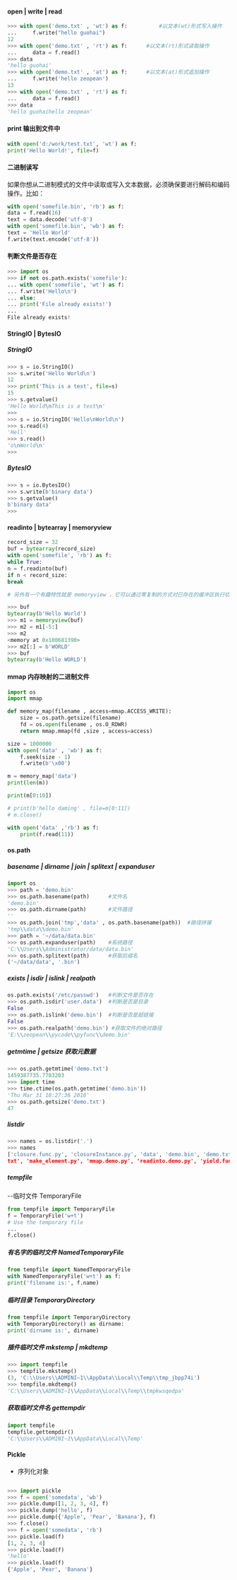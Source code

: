 
#### open | write | read
```py
>>> with open('demo.txt' , 'wt') as f:  		#以文本(wt)形式写入操作
...     f.write("hello guohai")
12
>>> with open('demo.txt' , 'rt') as f:		#以文本(rt)形式读取操作
...     data = f.read()
>>> data
'hello guohai'
>>> with open('demo.txt' , 'at') as f:		#以文本(at)形式追加操作
...     f.write('hello zeopean')
13
>>> with open('demo.txt' , 'rt') as f:
...     data = f.read()
>>> data
'hello guohaihello zeopean'
```


#### print 输出到文件中
```py
with open('d:/work/test.txt', 'wt') as f:
print('Hello World!', file=f)
```

#### 二进制读写

如果你想从二进制模式的文件中读取或写入文本数据，必须确保要进行解码和编码
操作。比如：

```py
with open('somefile.bin', 'rb') as f:
data = f.read(16)
text = data.decode('utf-8')
with open('somefile.bin', 'wb') as f:
text = 'Hello World'
f.write(text.encode('utf-8'))
```


#### 判断文件是否存在
```py
>>> import os
>>> if not os.path.exists('somefile'):
... with open('somefile', 'wt') as f:
... f.write('Hello\n')
... else:
... print('File already exists!')
...
File already exists!
```


#### StringIO | BytesIO
##### StringIO
```py
>>> s = io.StringIO()
>>> s.write('Hello World\n')
12
>>> print('This is a test', file=s)
15
>>> s.getvalue()
'Hello World\nThis is a test\n'
>>>
>>> s = io.StringIO('Hello\nWorld\n')
>>> s.read(4)
'Hell'
>>> s.read()
'o\nWorld\n'
>>>
```


##### BytesIO
```py
>>> s = io.BytesIO()
>>> s.write(b'binary data')
>>> s.getvalue()
b'binary data'
>>>
```


#### readinto | bytearray | memoryview
```py
record_size = 32  
buf = bytearray(record_size)
with open('somefile', 'rb') as f:
while True:
n = f.readinto(buf)
if n < record_size:
break

# 另外有一个有趣特性就是 memoryview ，它可以通过零复制的方式对已存在的缓冲区执行切片操作，甚至还能修改它的内容。比如：

```

```py
>>> buf
bytearray(b'Hello World')
>>> m1 = memoryview(buf)
>>> m2 = m1[-5:]
>>> m2
<memory at 0x100681390>
>>> m2[:] = b'WORLD'
>>> buf
bytearray(b'Hello WORLD')
```
 
#### mmap 内存映射的二进制文件
```py
import os
import mmap

def memory_map(filename , access=mmap.ACCESS_WRITE):
	size = os.path.getsize(filename)
	fd = os.open(filename , os.O_RDWR)
	return mmap.mmap(fd ,size , access=access)

size = 1000000
with open('data' , 'wb') as f:
	f.seek(size - 1)
	f.write(b'\x00')

m = memory_map('data')
print(len(m))

print(m[0:10])

# print(b'hello daming' , file=m[0:11])
# m.close()

with open('data' ,'rb') as f:
	print(f.read(11))
```
#### os.path

##### basename | dirname | join | splitext | expanduser

```py
import os
>>> path = 'demo.bin'
>>> os.path.basename(path)		#文件名
'demo.bin'
>>> os.path.dirname(path)		#文件路径
''
>>> os.path.join('tmp','data' , os.path.basename(path))  #路径拼接
'tmp\\data\\demo.bin'
>>> path = '~/data/data.bin'
>>> os.path.expanduser(path)	#系统路径
'C:\\Users\\Administrator/data/data.bin'
>>> os.path.splitext(path)		#获取后缀名
('~/data/data', '.bin')
```


##### exists | isdir | islink | realpath
```py
os.path.exists('/etc/passwd')  	#判断文件是否存在
>>> os.path.isdir('user.data') 	#判断是否是目录
False
>>> os.path.islink('demo.bin') 	#判断是否是超链接
False
>>> os.path.realpath('demo.bin') #获取文件的绝对路径
'E:\\zeopean\\pycode\\pyfunc\\demo.bin'
```


##### getmtime | getsize 获取元数据
```py
>>> os.path.getmtime('demo.txt')
1459387735.7783203
>>> import time
>>> time.ctime(os.path.getmtime('demo.bin'))
'Thu Mar 31 10:27:36 2016'
>>> os.path.getsize('demo.txt')
47
```

#####  listdir 
```py
>>> names = os.listdir('.')
>>> names
['closure.func.py', 'closureInstance.py', 'data', 'demo.bin', 'demo.txt', 'file.
txt', 'make_element.py', 'mmap.demo.py', 'readinto.demo.py', 'yield.func.py']
```


##### tempfile
--临时文件 TemporaryFile
```py
from tempfile import TemporaryFile
f = TemporaryFile('w+t')
# Use the temporary file
...
f.close()
```


##### 有名字的临时文件 NamedTemporaryFile
```py
from tempfile import NamedTemporaryFile
with NamedTemporaryFile('w+t') as f:
print('filename is:', f.name)
```


##### 临时目录 TemporaryDirectory
```py
from tempfile import TemporaryDirectory
with TemporaryDirectory() as dirname:
print('dirname is:', dirname) 
```


#####  插件临时文件 mkstemp | mkdtemp
```py
>>> import tempfile
>>> tempfile.mkstemp()
(3, 'C:\\Users\\ADMINI~1\\AppData\\Local\\Temp\\tmp_jbpp74i')
>>> tempfile.mkdtemp()
'C:\\Users\\ADMINI~1\\AppData\\Local\\Temp\\tmpkwsqedpa'
```


##### 获取临时文件名  gettempdir
```py
import tempfile
tempfile.gettempdir()
'C:\\Users\\ADMINI~1\\AppData\\Local\\Temp'
```

#### Pickle

- 序列化对象
```py

>>> import pickle
>>> f = open('somedata', 'wb')
>>> pickle.dump([1, 2, 3, 4], f)
>>> pickle.dump('hello', f)
>>> pickle.dump({'Apple', 'Pear', 'Banana'}, f)
>>> f.close()
>>> f = open('somedata', 'rb')
>>> pickle.load(f)
[1, 2, 3, 4]
>>> pickle.load(f)
'hello'
>>> pickle.load(f)
{'Apple', 'Pear', 'Banana'}

```

